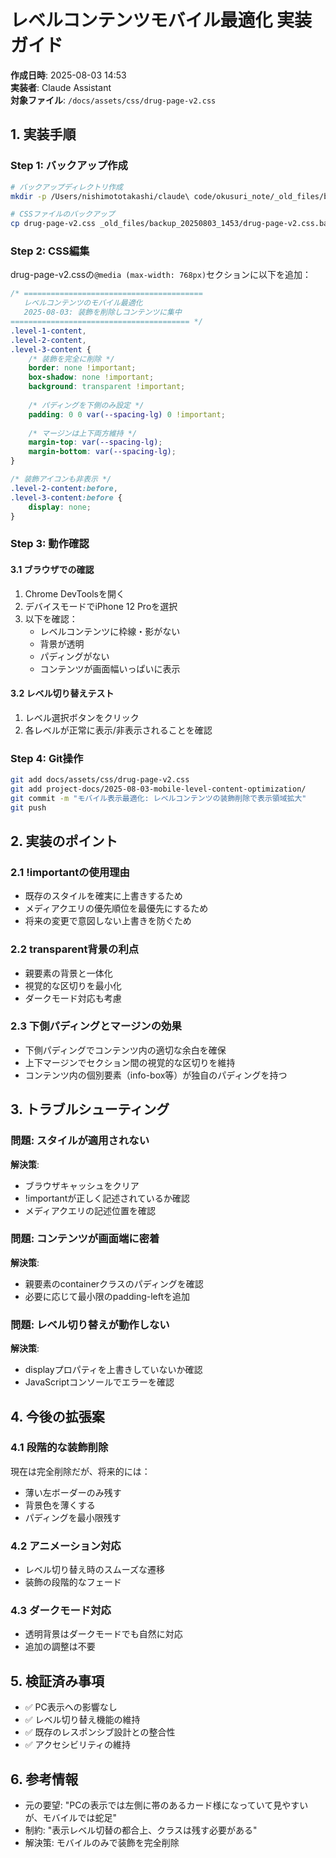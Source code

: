 # レベルコンテンツモバイル最適化 実装ガイド

**作成日時**: 2025-08-03 14:53  
**実装者**: Claude Assistant  
**対象ファイル**: `/docs/assets/css/drug-page-v2.css`

## 1. 実装手順

### Step 1: バックアップ作成
```bash
# バックアップディレクトリ作成
mkdir -p /Users/nishimototakashi/claude\ code/okusuri_note/_old_files/backup_20250803_1453/

# CSSファイルのバックアップ
cp drug-page-v2.css _old_files/backup_20250803_1453/drug-page-v2.css.backup
```

### Step 2: CSS編集
drug-page-v2.cssの`@media (max-width: 768px)`セクションに以下を追加：

```css
/* ========================================
   レベルコンテンツのモバイル最適化
   2025-08-03: 装飾を削除しコンテンツに集中
======================================== */
.level-1-content,
.level-2-content,
.level-3-content {
    /* 装飾を完全に削除 */
    border: none !important;
    box-shadow: none !important;
    background: transparent !important;
    
    /* パディングを下側のみ設定 */
    padding: 0 0 var(--spacing-lg) 0 !important;
    
    /* マージンは上下両方維持 */
    margin-top: var(--spacing-lg);
    margin-bottom: var(--spacing-lg);
}

/* 装飾アイコンも非表示 */
.level-2-content:before,
.level-3-content:before {
    display: none;
}
```

### Step 3: 動作確認

#### 3.1 ブラウザでの確認
1. Chrome DevToolsを開く
2. デバイスモードでiPhone 12 Proを選択
3. 以下を確認：
   - レベルコンテンツに枠線・影がない
   - 背景が透明
   - パディングがない
   - コンテンツが画面幅いっぱいに表示

#### 3.2 レベル切り替えテスト
1. レベル選択ボタンをクリック
2. 各レベルが正常に表示/非表示されることを確認

### Step 4: Git操作
```bash
git add docs/assets/css/drug-page-v2.css
git add project-docs/2025-08-03-mobile-level-content-optimization/
git commit -m "モバイル表示最適化: レベルコンテンツの装飾削除で表示領域拡大"
git push
```

## 2. 実装のポイント

### 2.1 !importantの使用理由
- 既存のスタイルを確実に上書きするため
- メディアクエリの優先順位を最優先にするため
- 将来の変更で意図しない上書きを防ぐため

### 2.2 transparent背景の利点
- 親要素の背景と一体化
- 視覚的な区切りを最小化
- ダークモード対応も考慮

### 2.3 下側パディングとマージンの効果
- 下側パディングでコンテンツ内の適切な余白を確保
- 上下マージンでセクション間の視覚的な区切りを維持
- コンテンツ内の個別要素（info-box等）が独自のパディングを持つ

## 3. トラブルシューティング

### 問題: スタイルが適用されない
**解決策**: 
- ブラウザキャッシュをクリア
- !importantが正しく記述されているか確認
- メディアクエリの記述位置を確認

### 問題: コンテンツが画面端に密着
**解決策**:
- 親要素のcontainerクラスのパディングを確認
- 必要に応じて最小限のpadding-leftを追加

### 問題: レベル切り替えが動作しない
**解決策**:
- displayプロパティを上書きしていないか確認
- JavaScriptコンソールでエラーを確認

## 4. 今後の拡張案

### 4.1 段階的な装飾削除
現在は完全削除だが、将来的には：
- 薄い左ボーダーのみ残す
- 背景色を薄くする
- パディングを最小限残す

### 4.2 アニメーション対応
- レベル切り替え時のスムーズな遷移
- 装飾の段階的なフェード

### 4.3 ダークモード対応
- 透明背景はダークモードでも自然に対応
- 追加の調整は不要

## 5. 検証済み事項

- ✅ PC表示への影響なし
- ✅ レベル切り替え機能の維持
- ✅ 既存のレスポンシブ設計との整合性
- ✅ アクセシビリティの維持

## 6. 参考情報

- 元の要望: "PCの表示では左側に帯のあるカード様になっていて見やすいが、モバイルでは蛇足"
- 制約: "表示レベル切替の都合上、クラスは残す必要がある"
- 解決策: モバイルのみで装飾を完全削除